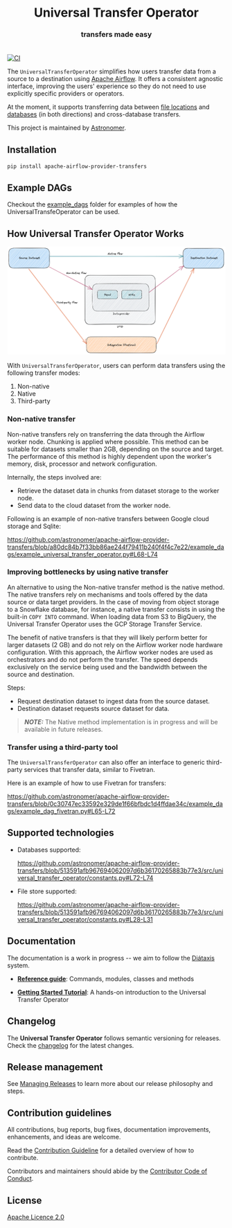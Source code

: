 <h1 align="center">
  Universal Transfer Operator
</h1>
  <h3 align="center">
transfers made easy<br><br>
</h3>


[![CI](https://github.com/astronomer/apache-airflow-provider-transfers/actions/workflows/ci-uto.yaml/badge.svg)](https://github.com/astronomer/apache-airflow-provider-transfers)

The `UniversalTransferOperator` simplifies how users transfer data from a source to a destination using [Apache Airflow](https://airflow.apache.org/). It offers a consistent agnostic interface, improving the users' experience so they do not need to use explicitly specific providers or operators.

At the moment, it supports transferring data between [file locations](https://github.com/astronomer/apache-airflow-provider-transfers/blob/main/src/universal_transfer_operator/constants.py#L26-L32) and [databases](https://github.com/astronomer/apache-airflow-provider-transfers/blob/main/src/universal_transfer_operator/constants.py#L72-L74) (in both directions) and cross-database transfers.

This project is maintained by [Astronomer](https://astronomer.io).

## Installation

```
pip install apache-airflow-provider-transfers
```


## Example DAGs

Checkout the [example_dags](./example_dags) folder for examples of how the UniversalTransfeOperator can be used.


## How Universal Transfer Operator Works

![Approach](./docs/images/approach.png)

With `UniversalTransferOperator`, users can perform data transfers using the following transfer modes:

1. Non-native
2. Native
3. Third-party


### Non-native transfer

Non-native transfers rely on transferring the data through the Airflow worker node. Chunking is applied where possible. This method can be suitable for datasets smaller than 2GB, depending on the source and target. The performance of this method is highly dependent upon the worker's memory, disk, processor and network configuration.

Internally, the steps involved are:
- Retrieve the dataset data in chunks from dataset storage to the worker node.
- Send data to the cloud dataset from the worker node.

Following is an example of non-native transfers between Google cloud storage and Sqlite:

https://github.com/astronomer/apache-airflow-provider-transfers/blob/a80dc84b7f33bb86ae244f79411b240f4f4c7e22/example_dags/example_universal_transfer_operator.py#L68-L74

### Improving bottlenecks by using native transfer

An alternative to using the Non-native transfer method is the native method. The native transfers rely on mechanisms and tools offered by the data source or data target providers. In the case of moving from object storage to a Snowflake database, for instance, a native transfer consists in using the built-in ``COPY INTO`` command. When loading data from S3 to BigQuery, the Universal Transfer Operator uses the GCP  Storage Transfer Service.

The benefit of native transfers is that they will likely perform better for larger datasets (2 GB) and do not rely on the Airflow worker node hardware configuration. With this approach, the Airflow worker nodes are used as orchestrators and do not perform the transfer. The speed depends exclusively on the service being used and the bandwidth between the source and destination.

Steps:
- Request destination dataset to ingest data from the source dataset.
- Destination dataset requests source dataset for data.

> **_NOTE:_**
 The Native method implementation is in progress and will be available in future releases.


### Transfer using a third-party tool
The `UniversalTransferOperator` can also offer an interface to generic third-party services that transfer data, similar to Fivetran.

Here is an example of how to use Fivetran for transfers:

https://github.com/astronomer/apache-airflow-provider-transfers/blob/0c30747ec33592e329de1f66bfbdc1d4ffdae34c/example_dags/example_dag_fivetran.py#L65-L72

## Supported technologies

- Databases supported:

    https://github.com/astronomer/apache-airflow-provider-transfers/blob/513591afb967694062097d6b36170265883b77e3/src/universal_transfer_operator/constants.py#L72-L74

- File store supported:

    https://github.com/astronomer/apache-airflow-provider-transfers/blob/513591afb967694062097d6b36170265883b77e3/src/universal_transfer_operator/constants.py#L28-L31


## Documentation

The documentation is a work in progress -- we aim to follow the [Diátaxis](https://diataxis.fr/) system.

- **[Reference guide](https://apache-airflow-provider-transfers.readthedocs.io/)**: Commands, modules, classes and methods

- **[Getting Started Tutorial](https://apache-airflow-provider-transfers.readthedocs.io/en/latest/getting-started/GETTING_STARTED.html)**: A hands-on introduction to the Universal Transfer Operator


## Changelog

The **Universal Transfer Operator** follows semantic versioning for releases. Check the [changelog](/docs/CHANGELOG.md) for the latest changes.


## Release management

See [Managing Releases](/docs/development/RELEASE.md) to learn more about our release philosophy and steps.


## Contribution guidelines

All contributions, bug reports, bug fixes, documentation improvements, enhancements, and ideas are welcome.

Read the [Contribution Guideline](/docs/development/CONTRIBUTING.md) for a detailed overview of how to contribute.

Contributors and maintainers should abide by the [Contributor Code of Conduct](CODE_OF_CONDUCT.md).


## License

[Apache Licence 2.0](LICENSE)
